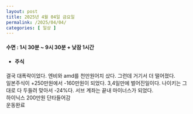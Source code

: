 ```yaml
---
layout: post
title: 2025년 4월 04일 금요일
permalink: /2025/04/04/
categories: [ 일상 ]
---
```

#### 수면 : 1시 30분 ~ 9시 30분 + 낮잠 1시간<br/>
* #### 주식<br/>
결국 대폭락이었다. 엔비와 amd를 천만원어치 샀다. 그런데 거기서 더 떨어졌다.<br/>
일본주식이 +250만원에서 -160만원이 되었다. 3,4일만에 벌어진일이다. 나이키는 그대로 다 두들려 맞아서 -24%다. 서브 계좌는 끝내 마이너스가 되었다.<br/>
하이닉스 200만원 단타들어감<br/>
운동완료